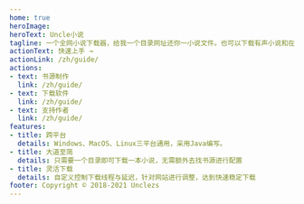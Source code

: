 ```yaml
---
home: true
heroImage: 
heroText: Uncle小说
tagline: 一个全网小说下载器，给我一个目录网址还你一小说文件。也可以下载有声小说和在线听小说。
actionText: 快速上手 →
actionLink: /zh/guide/
actions:
- text: 书源制作
  link: /zh/guide/
- text: 下载软件
  link: /zh/guide/
- text: 支持作者
  link: /zh/guide/
features:
- title: 跨平台
  details: Windows、MacOS、Linux三平台通用，采用Java编写。
- title: 大道至简
  details: 只需要一个目录即可下载一本小说，无需额外去找书源进行配置
- title: 灵活下载
  details: 自定义控制下载线程与延迟，针对网站进行调整，达到快速稳定下载
footer: Copyright © 2018-2021 Unclezs
---
```

